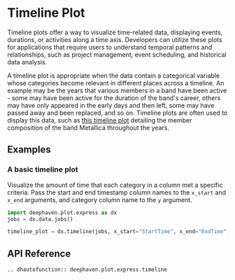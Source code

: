 # Timeline Plot

Timeline plots offer a way to visualize time-related data, displaying events, durations, or activities along a time axis. Developers can utilize these plots for applications that require users to understand temporal patterns and relationships, such as project management, event scheduling, and historical data analysis.

A timeline plot is appropriate when the data contain a categorical variable whose categories become relevant in different places across a timeline. An example may be the years that various members in a band have been active - some may have been active for the duration of the band's career, others may have only appeared in the early days and then left, some may have passed away and been replaced, and so on. Timeline plots are often used to display this data, such as [this timeline plot](https://en.wikipedia.org/wiki/Metallica#Timeline) detailing the member composition of the band Metallica throughout the years.

## Examples

### A basic timeline plot

Visualize the amount of time that each category in a column met a specific criteria. Pass the start and end timestamp column names to the `x_start` and `x_end` arguments, and category column name to the `y` argument.

```python order=timeline_plot,jobs
import deephaven.plot.express as dx
jobs = dx.data.jobs()

timeline_plot = dx.timeline(jobs, x_start="StartTime", x_end="EndTime", y="Job")
```

## API Reference
```{eval-rst}
.. dhautofunction:: deephaven.plot.express.timeline
```
